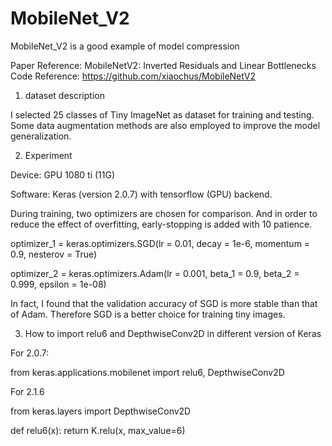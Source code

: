 # MobileNet_V2
MobileNet_V2 is a good example of model compression


Paper Reference: MobileNetV2: Inverted Residuals and Linear Bottlenecks
Code Reference: https://github.com/xiaochus/MobileNetV2

1. dataset description

I selected 25 classes of Tiny ImageNet as dataset for training and testing. Some data augmentation methods are also employed
to improve the model generalization.


2. Experiment

Device: GPU 1080 ti (11G)

Software: Keras (version 2.0.7) with tensorflow (GPU) backend.

During training, two optimizers are chosen for comparison. And in order to reduce the effect of overfitting, early-stopping is
added with 10 patience.

optimizer_1 = keras.optimizers.SGD(lr = 0.01, decay = 1e-6, momentum = 0.9, nesterov = True)

optimizer_2 = keras.optimizers.Adam(lr = 0.001, beta_1 = 0.9, beta_2 = 0.999, epsilon = 1e-08)

In fact, I found that the validation accuracy of SGD is more stable than that of Adam. Therefore SGD is a better choice for training 
tiny images.

3. How to import relu6 and DepthwiseConv2D in different version of Keras

For 2.0.7:

from keras.applications.mobilenet import relu6, DepthwiseConv2D

For 2.1.6

from keras.layers import DepthwiseConv2D

def relu6(x):
    return K.relu(x, max_value=6)






